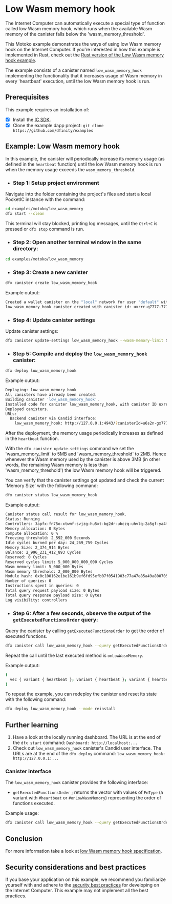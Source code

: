 # Low Wasm memory hook

The Internet Computer can automatically execute a special type of function called low Wasm memory hook, which runs when the available Wasm memory of the canister falls below the 'wasm_memory_threshold'.

This Motoko example demonstrates the ways of using low Wasm memory hook on the Internet Computer. If you're interested in how this example is implemented in Rust, check out the [Rust version of the Low Wasm memory hook example](../../rust/low_wasm_memory).

The example consists of a canister named `low_wasm_memory_hook` implementing the functionality that it increases usage of Wasm memory in every 'heartbeat' execution, until the low Wasm memory hook is run.

## Prerequisites
This example requires an installation of:

- [x] Install the [IC SDK](https://internetcomputer.org/docs/current/developer-docs/getting-started/install).
- [x] Clone the example dapp project: `git clone https://github.com/dfinity/examples`

## Example: Low Wasm memory hook

In this example, the canister will periodically increase its memory usage (as defined in the `heartbeat` function) until the low Wasm memory hook is run
when the memory usage exceeds the `wasm_memory_threshold`.

- ### Step 1: Setup project environment

Navigate into the folder containing the project's files and start a local PocketIC instance with the command:

```sh
cd examples/motoko/low_wasm_memory
dfx start --clean
```

This terminal will stay blocked, printing log messages, until the `Ctrl+C` is pressed or `dfx stop` command is run.

- ### Step 2: Open another terminal window in the same directory:

```sh
cd examples/motoko/low_wasm_memory
```

- ### Step 3: Create a new canister

```sh
dfx canister create low_wasm_memory_hook
```

Example output:

```sh
Created a wallet canister on the "local" network for user "default" with ID "uqqxf-5h777-77774-qaaaa-cai"
low_wasm_memory_hook canister created with canister id: uxrrr-q7777-77774-qaaaq-cai
```

- ### Step 4: Update canister settings

Update canister settings:

```sh
dfx canister update-settings low_wasm_memory_hook --wasm-memory-limit 5000000 --wasm-memory-threshold 2000000
```

- ### Step 5: Compile and deploy the `low_wasm_memory_hook` canister:

```sh
dfx deploy low_wasm_memory_hook
```

Example output:

```sh
Deploying: low_wasm_memory_hook
All canisters have already been created.
Building canister 'low_wasm_memory_hook'.
Installed code for canister low_wasm_memory_hook, with canister ID uxrrr-q7777-77774-qaaaq-cai
Deployed canisters.
URLs:
  Backend canister via Candid interface:
    low_wasm_memory_hook: http://127.0.0.1:4943/?canisterId=u6s2n-gx777-77774-qaaba-cai&id=uxrrr-q7777-77774-qaaaq-cai
```

After the deployment, the memory usage periodically increases as defined in the `heartbeat` function.

With the `dfx canister update-settings` command we set the 'wasm_memory_limit' to 5MB and 'wasm_memory_threshold' to 2MB.
Hence whenever the Wasm memory used by the canister is above 3MB (in other words, the remaining Wasm memory is less than 'wasm_memory_threshold') the low Wasm memory hook will be triggered.

You can verify that the canister settings got updated and check the current 'Memory Size' with the following command:

```sh
dfx canister status low_wasm_memory_hook
```

Example output:

```sh
Canister status call result for low_wasm_memory_hook.
Status: Running
Controllers: 3apfx-fn75o-xtwmf-svjzg-hu5xt-bg2dr-ubczq-uhvlq-2a5gf-ya4fn-dqe uqqxf-5h777-77774-qaaaa-cai
Memory allocation: 0 Bytes
Compute allocation: 0 %
Freezing threshold: 2_592_000 Seconds
Idle cycles burned per day: 24_269_759 Cycles
Memory Size: 2_374_914 Bytes
Balance: 2_996_231_412_893 Cycles
Reserved: 0 Cycles
Reserved cycles limit: 5_000_000_000_000 Cycles
Wasm memory limit: 5_000_000 Bytes
Wasm memory threshold: 2_000_000 Bytes
Module hash: 0x0c100162e1be161b9ef6fd95efb07f0541903c77a47e85a49a800705d6a09a11
Number of queries: 0
Instructions spent in queries: 0
Total query request payload size: 0 Bytes
Total query response payload size: 0 Bytes
Log visibility: controllers
```

- ### Step 6: After a few seconds, observe the output of the `getExecutedFunctionsOrder` query:

Query the canister by calling `getExecutedFunctionsOrder` to get the order of executed functions.

```sh
dfx canister call low_wasm_memory_hook --query getExecutedFunctionsOrder
```

Repeat the call until the last executed method is `onLowWasmMemory`.

Example output:

```sh
(
  vec { variant { heartbeat }; variant { heartbeat }; variant { heartbeat }; variant { heartbeat }; variant { heartbeat }; variant { heartbeat }; variant { heartbeat }; variant { heartbeat }; variant { heartbeat }; variant { heartbeat }; variant { heartbeat }; variant { heartbeat }; variant { heartbeat }; variant { heartbeat }; variant { heartbeat }; variant { heartbeat }; variant { heartbeat }; variant { heartbeat }; variant { heartbeat }; variant { heartbeat }; variant { heartbeat }; variant { onLowWasmMemory };},
)
```

To repeat the example, you can redeploy the canister and reset its state with the following command:

```sh
dfx deploy low_wasm_memory_hook --mode reinstall
```

## Further learning
1. Have a look at the locally running dashboard. The URL is at the end of the `dfx start` command: `Dashboard: http://localhost:...`
2. Check out `low_wasm_memory_hook` canister's Candid user interface. The URLs are at the end of the `dfx deploy` command: `low_wasm_memory_hook: http://127.0.0.1:...`

### Canister interface

The `low_wasm_memory_hook` canister provides the following interface:
* `getExecutedFunctionsOrder` ; returns the vector with values of `FnType` (a variant with `#heartbeat` or `#onLowWasmMemory`) representing the order of functions executed.

Example usage:
```sh
dfx canister call low_wasm_memory_hook --query getExecutedFunctionsOrder
```

## Conclusion
For more information take a look at [low Wasm memory hook specification](https://internetcomputer.org/docs/references/ic-interface-spec#on-low-wasm-memory).

## Security considerations and best practices
If you base your application on this example, we recommend you familiarize yourself with and adhere to the [security best practices](https://internetcomputer.org/docs/current/references/security/) for developing on the Internet Computer. This example may not implement all the best practices.